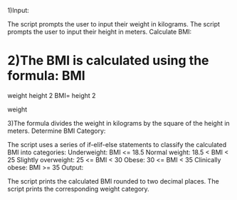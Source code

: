 1)Input:

The script prompts the user to input their weight in kilograms.
The script prompts the user to input their height in meters.
Calculate BMI:

2)The BMI is calculated using the formula:
BMI
=
weight
height
2
BMI= 
height 
2
 
weight
​
 
3)The formula divides the weight in kilograms by the square of the height in meters.
Determine BMI Category:

The script uses a series of if-elif-else statements to classify the calculated BMI into categories:
Underweight: BMI <= 18.5
Normal weight: 18.5 < BMI < 25
Slightly overweight: 25 <= BMI < 30
Obese: 30 <= BMI < 35
Clinically obese: BMI >= 35
Output:

The script prints the calculated BMI rounded to two decimal places.
The script prints the corresponding weight category.
